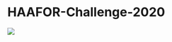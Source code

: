 # HAAFOR-Challenge-2020

<div>
<img src="https://user-images.githubusercontent.com/55614265/86981788-953f6f00-c1c2-11ea-90a5-faa75069d70b.jpg">
</div>
